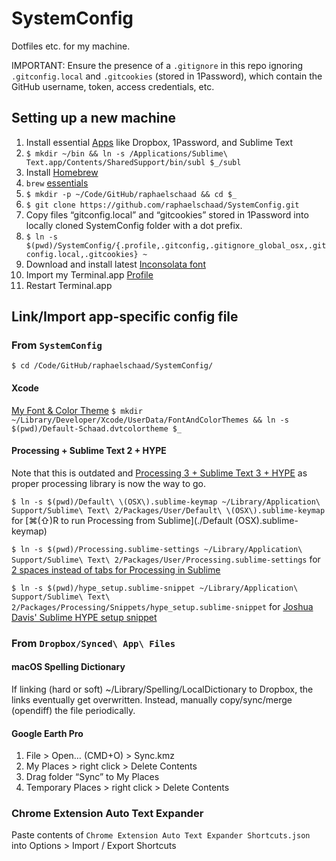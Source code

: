 # SystemConfig

Dotfiles etc. for my machine.

IMPORTANT: Ensure the presence of a `.gitignore` in this repo ignoring `.gitconfig.local` and `.gitcookies` (stored in 1Password), which contain the GitHub username, token, access credentials, etc.

## Setting up a new machine
1. Install essential [Apps](./apps.md) like Dropbox, 1Password, and Sublime Text
2. `$ mkdir ~/bin && ln -s /Applications/Sublime\ Text.app/Contents/SharedSupport/bin/subl $_/subl`
3. Install [Homebrew](http://brew.sh)
4. `brew` [essentials](./brew.md)
5. `$ mkdir -p ~/Code/GitHub/raphaelschaad && cd $_`
6. `$ git clone https://github.com/raphaelschaad/SystemConfig.git`
7. Copy files “gitconfig.local” and “gitcookies” stored in 1Password into locally cloned SystemConfig folder with a dot prefix.
8. `$ ln -s $(pwd)/SystemConfig/{.profile,.gitconfig,.gitignore_global_osx,.gitconfig.local,.gitcookies} ~`
9. Download and install latest [Inconsolata font](http://www.levien.com/type/myfonts/inconsolata.html)
10. Import my Terminal.app [Profile](./Novel-Schaad.terminal)
11. Restart Terminal.app

## Link/Import app-specific config file
### From `SystemConfig`
`$ cd /Code/GitHub/raphaelschaad/SystemConfig/`

#### Xcode
[My Font & Color Theme](./Default-Schaad.dvtcolortheme)
`$ mkdir ~/Library/Developer/Xcode/UserData/FontAndColorThemes && ln -s $(pwd)/Default-Schaad.dvtcolortheme $_`

#### Processing + Sublime Text 2 + HYPE
Note that this is outdated and [Processing 3 + Sublime Text 3 + HYPE](https://vimeo.com/174246472) as proper processing library is now the way to go.

`$ ln -s $(pwd)/Default\ \(OSX\).sublime-keymap ~/Library/Application\ Support/Sublime\ Text\ 2/Packages/User/Default\ \(OSX\).sublime-keymap` for [⌘(⇧)R to run Processing from Sublime](./Default (OSX).sublime-keymap)

`$ ln -s $(pwd)/Processing.sublime-settings ~/Library/Application\ Support/Sublime\ Text\ 2/Packages/User/Processing.sublime-settings` for [2 spaces instead of tabs for Processing in Sublime](./Processing.sublime-settings)

`$ ln -s $(pwd)/hype_setup.sublime-snippet ~/Library/Application\ Support/Sublime\ Text\ 2/Packages/Processing/Snippets/hype_setup.sublime-snippet` for [Joshua Davis' Sublime HYPE setup snippet](./hype_setup.sublime-snippet)

### From `Dropbox/Synced\ App\ Files`
#### macOS Spelling Dictionary
If linking (hard or soft) ~/Library/Spelling/LocalDictionary to Dropbox, the links eventually get overwritten. Instead, manually copy/sync/merge (opendiff) the file periodically.

#### Google Earth Pro
1. File > Open… (CMD+O) > Sync.kmz
2. My Places > right click > Delete Contents
3. Drag folder “Sync” to My Places
4. Temporary Places > right click > Delete Contents

### Chrome Extension Auto Text Expander
Paste contents of `Chrome Extension Auto Text Expander Shortcuts.json` into Options > Import / Export Shortcuts

